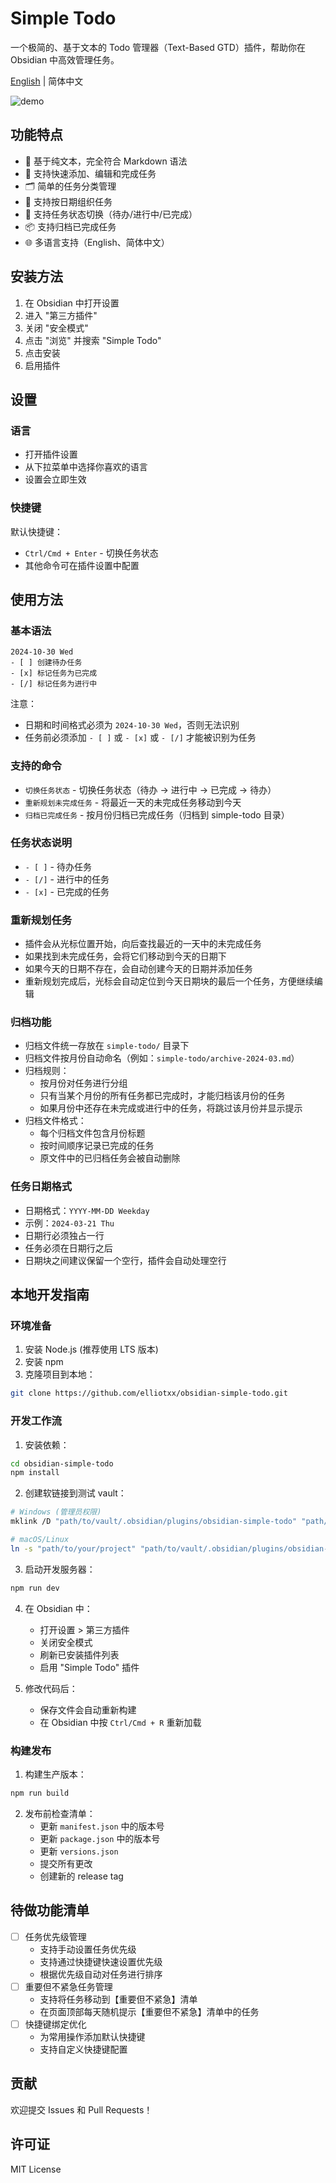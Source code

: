 # Simple Todo

一个极简的、基于文本的 Todo 管理器（Text-Based GTD）插件，帮助你在 Obsidian 中高效管理任务。

[English](./README.md) | 简体中文

![demo](./assets/demo.gif)

## 功能特点

- 📝 基于纯文本，完全符合 Markdown 语法
- 🎯 支持快速添加、编辑和完成任务
- 🗂 简单的任务分类管理
- 📅 支持按日期组织任务
- 🔄 支持任务状态切换（待办/进行中/已完成）
- 📦 支持归档已完成任务
- 🌐 多语言支持（English、简体中文）

## 安装方法

1. 在 Obsidian 中打开设置
2. 进入 "第三方插件"
3. 关闭 "安全模式"
4. 点击 "浏览" 并搜索 "Simple Todo"
5. 点击安装
6. 启用插件

## 设置

### 语言
- 打开插件设置
- 从下拉菜单中选择你喜欢的语言
- 设置会立即生效

### 快捷键
默认快捷键：
- `Ctrl/Cmd + Enter` - 切换任务状态
- 其他命令可在插件设置中配置

## 使用方法

### 基本语法

```
2024-10-30 Wed  
- [ ] 创建待办任务  
- [x] 标记任务为已完成  
- [/] 标记任务为进行中  
```

注意：
- 日期和时间格式必须为 `2024-10-30 Wed`，否则无法识别
- 任务前必须添加 `- [ ]` 或 `- [x]` 或 `- [/]` 才能被识别为任务

### 支持的命令
- `切换任务状态` - 切换任务状态（待办 -> 进行中 -> 已完成 -> 待办）
- `重新规划未完成任务` - 将最近一天的未完成任务移动到今天
- `归档已完成任务` - 按月份归档已完成任务（归档到 simple-todo 目录）

### 任务状态说明
- `- [ ]` - 待办任务
- `- [/]` - 进行中的任务
- `- [x]` - 已完成的任务

### 重新规划任务
- 插件会从光标位置开始，向后查找最近的一天中的未完成任务
- 如果找到未完成任务，会将它们移动到今天的日期下
- 如果今天的日期不存在，会自动创建今天的日期并添加任务
- 重新规划完成后，光标会自动定位到今天日期块的最后一个任务，方便继续编辑

### 归档功能
- 归档文件统一存放在 `simple-todo/` 目录下
- 归档文件按月份自动命名（例如：`simple-todo/archive-2024-03.md`）
- 归档规则：
  - 按月份对任务进行分组
  - 只有当某个月份的所有任务都已完成时，才能归档该月份的任务
  - 如果月份中还存在未完成或进行中的任务，将跳过该月份并显示提示
- 归档文件格式：
  - 每个归档文件包含月份标题
  - 按时间顺序记录已完成的任务
  - 原文件中的已归档任务会被自动删除

### 任务日期格式
- 日期格式：`YYYY-MM-DD Weekday`
- 示例：`2024-03-21 Thu`
- 日期行必须独占一行
- 任务必须在日期行之后
- 日期块之间建议保留一个空行，插件会自动处理空行

## 本地开发指南

### 环境准备

1. 安装 Node.js (推荐使用 LTS 版本)
2. 安装 npm
3. 克隆项目到本地：
```bash
git clone https://github.com/elliotxx/obsidian-simple-todo.git
```

### 开发工作流

1. 安装依赖：
```bash
cd obsidian-simple-todo
npm install
```

2. 创建软链接到测试 vault：
```bash
# Windows (管理员权限)
mklink /D "path/to/vault/.obsidian/plugins/obsidian-simple-todo" "path/to/your/project"

# macOS/Linux
ln -s "path/to/your/project" "path/to/vault/.obsidian/plugins/obsidian-simple-todo"
```

3. 启动开发服务器：
```bash
npm run dev
```

4. 在 Obsidian 中：
   - 打开设置 > 第三方插件
   - 关闭安全模式
   - 刷新已安装插件列表
   - 启用 "Simple Todo" 插件

5. 修改代码后：
   - 保存文件会自动重新构建
   - 在 Obsidian 中按 `Ctrl/Cmd + R` 重新加载

### 构建发布

1. 构建生产版本：
```bash
npm run build
```

2. 发布前检查清单：
   - 更新 `manifest.json` 中的版本号
   - 更新 `package.json` 中的版本号
   - 更新 `versions.json`
   - 提交所有更改
   - 创建新的 release tag


## 待做功能清单

- [ ] 任务优先级管理
  - 支持手动设置任务优先级
  - 支持通过快捷键快速设置优先级
  - 根据优先级自动对任务进行排序
- [ ] 重要但不紧急任务管理
  - 支持将任务移动到【重要但不紧急】清单
  - 在页面顶部每天随机提示【重要但不紧急】清单中的任务
- [ ] 快捷键绑定优化
  - 为常用操作添加默认快捷键
  - 支持自定义快捷键配置

## 贡献

欢迎提交 Issues 和 Pull Requests！

## 许可证

MIT License